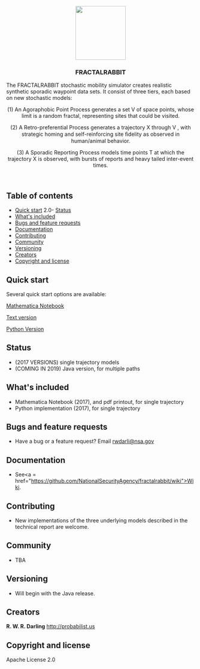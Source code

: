 <p align="center">
  <a href="URL">
    <img src="https://github.com/NationalSecurityAgency/fractalrabbit/blob/master/RabbitProfile.jpg.jpg" alt="" width=134 height=144>
  </a>

  <h3 align="center">FRACTALRABBIT</h3>
<p>
The FRACTALRABBIT stochastic mobility simulator creates realistic synthetic sporadic waypoint data sets. It consist of three tiers, each based on new stochastic models: </p>

  <p align="center">	
	 (1) An Agoraphobic Point Process generates a set V of space points, whose limit is a random fractal, representing sites that could be visited. </p>

  <p align="center">	(2) A Retro-preferential Process generates a trajectory X through V , with strategic homing and self-reinforcing site ﬁdelity as observed in human/animal behavior. </p>

  <p align="center">	 (3) A Sporadic Reporting Process models time points T at which the trajectory X is observed, with bursts of reports and heavy tailed inter-event times.</p>
  </p>
</p>

<br>

## Table of contents

- [Quick start](#quick-start)
 2.0- [Status](#status)
- [What's included](#whats-included)
- [Bugs and feature requests](#bugs-and-feature-requests)
- [Documentation](#documentation)
- [Contributing](#contributing)
- [Community](#community)
- [Versioning](#versioning)
- [Creators](#creators)
- [Copyright and license](#copyright-and-license)

## Quick start

Several quick start options are available: 
<p>
<a href="https://github.com/NationalSecurityAgency/fractalrabbit/blob/master/RetroPreferentialSporadicSimulator.nb">Mathematica Notebook</a></p>
<p>
<a href="https://github.com/NationalSecurityAgency/fractalrabbit/blob/master/RetroPreferentialSporadicSimulatorCopy.pdf"> Text version </a></p>	
<p>
<a href="https://github.com/NationalSecurityAgency/fractalrabbit/blob/master/RetroPreferentialSporadicSimulator.py"> Python Version </a>
</p>

## Status

- (2017 VERSIONS) single trajectory models
- (COMING IN 2019) Java version, for multiple paths

## What's included
- Mathematica Notebook (2017), and pdf printout, for single trajectory
- Python implementation (2017), for single trajectory

## Bugs and feature requests
- Have a bug or a feature request? Email rwdarli@nsa.gov

## Documentation
- See<a = href="https://github.com/NationalSecurityAgency/fractalrabbit/wiki">Wiki</a>. 

## Contributing
- New implementations of the three underlying models described in the technical report are welcome.

## Community
- TBA

## Versioning
- Will begin with the Java release.

## Creators

**R. W. R. Darling**
http://probabilist.us


## Copyright and license

Apache License 2.0
